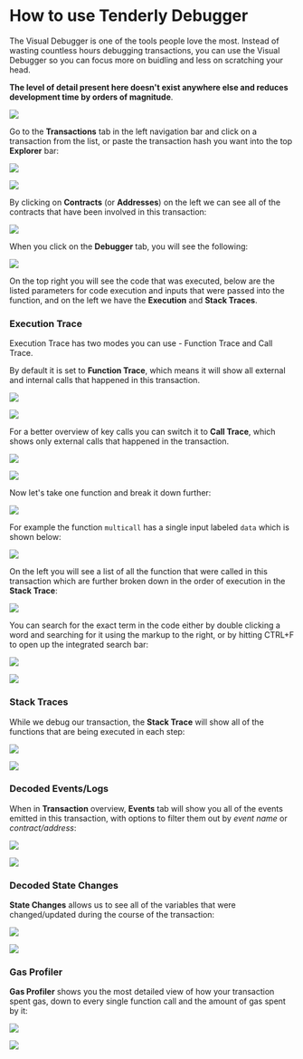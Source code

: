 # How to use Tenderly Debugger

The Visual Debugger is one of the tools people love the most. Instead of wasting countless hours debugging transactions, you can use the Visual Debugger so you can focus more on buidling and less on scratching your head.

**The level of detail present here doesn't exist anywhere else and reduces development time by orders of magnitude**.

![](<../../.gitbook/assets/Screenshot 2021-12-22 at 10.55.18.png>)

Go to the **Transactions** tab in the left navigation bar and click on a transaction from the list, or paste the transaction hash you want into the top **Explorer** bar:

![](<../../.gitbook/assets/Screenshot 2021-10-14 at 14.14.57.png>)

![](<../../.gitbook/assets/Screenshot 2021-10-14 at 14.15.58.png>)

By clicking on **Contracts** (or **Addresses**) on the left we can see all of the contracts that have been involved in this transaction:

![](<../../.gitbook/assets/Screenshot 2021-10-14 at 14.17.52.png>)

When you click on the **Debugger** tab, you will see the following:

![](<../../.gitbook/assets/Screenshot 2021-10-14 at 14.26.51.png>)

On the top right you will see the code that was executed, below are the listed parameters for code execution and inputs that were passed into the function, and on the left we have the **Execution** and **Stack Traces**.

### Execution Trace

Execution Trace has two modes you can use - Function Trace and Call Trace.

By default it is set to **Function Trace**, which means it will show all external and internal calls that happened in this transaction.&#x20;

![](<../../.gitbook/assets/Screenshot 2021-12-22 at 10.46.31.png>)

![](<../../.gitbook/assets/Screenshot 2021-12-22 at 10.51.00.png>)

For a better overview of key calls you can switch it to **Call Trace**, which shows only external calls that happened in the transaction.

![](<../../.gitbook/assets/Screenshot 2021-12-22 at 10.47.25.png>)

![](<../../.gitbook/assets/Screenshot 2021-12-22 at 10.51.17.png>)

Now let's take one function and break it down further:

![](<../../.gitbook/assets/Screenshot 2021-10-14 at 14.28.19.png>)

For example the function `multicall` has a single input labeled `data` which is shown below:

![](<../../.gitbook/assets/Screenshot 2021-10-14 at 14.29.15.png>)

On the left you will see a list of all the function that were called in this transaction which are further broken down in the order of execution in the **Stack Trace**:

![](<../../.gitbook/assets/Screenshot 2021-10-14 at 14.30.15.png>)

You can search for the exact term in the code either by double clicking a word and searching for it using the markup to the right, or by hitting CTRL+F to open up the integrated search bar:

![](<../../.gitbook/assets/Screenshot 2021-10-14 at 14.38.01.png>)

![](<../../.gitbook/assets/Screenshot 2021-10-14 at 14.38.49.png>)

### Stack Traces

While we debug our transaction, the **Stack Trace** will show all of the functions that are being executed in each step:

![](<../../.gitbook/assets/image (69) (1) (1) (1) (1).png>)

![](<../../.gitbook/assets/Screenshot 2021-10-14 at 14.35.12.png>)

### Decoded Events/Logs

When in **Transaction** overview, **Events** tab will show you all of the events emitted in this transaction, with options to filter them out by _event name_ or _contract/address_:

![](<../../.gitbook/assets/Screenshot 2021-10-14 at 14.19.45.png>)

![](<../../.gitbook/assets/Screenshot 2021-10-14 at 14.20.12.png>)

### Decoded State Changes

**State Changes** allows us to see all of the variables that were changed/updated during the course of the transaction:

![](<../../.gitbook/assets/Screenshot 2021-10-14 at 14.21.17.png>)

![](<../../.gitbook/assets/Screenshot 2021-10-14 at 14.22.19.png>)

### Gas Profiler

**Gas Profiler** shows you the most detailed view of how your transaction spent gas, down to every single function call and the amount of gas spent by it:

![](<../../.gitbook/assets/Screenshot 2021-10-14 at 14.23.42.png>)

![](<../../.gitbook/assets/Screenshot 2021-10-14 at 14.24.05.png>)
